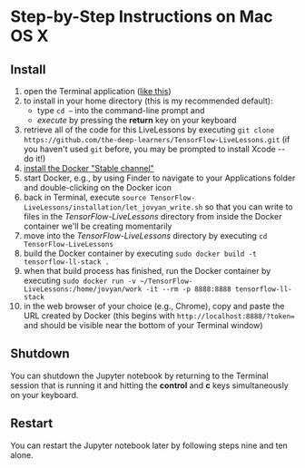 # Step-by-Step Instructions on Mac OS X

## Install

1. open the Terminal application ([like this](http://www.wikihow.com/Open-a-Terminal-Window-in-Mac))
2. to install in your home directory (this is my recommended default):
	* type `cd ~` into the command-line prompt and 
	* *execute* by pressing the **return** key on your keyboard
3. retrieve all of the code for this LiveLessons by executing `git clone https://github.com/the-deep-learners/TensorFlow-LiveLessons.git` (if you haven't used `git` before, you may be prompted to install Xcode -- do it!)
4. [install the Docker "Stable channel"](https://docs.docker.com/docker-for-mac/install/)
5. start Docker, e.g., by using Finder to navigate to your Applications folder and double-clicking on the Docker icon
6. back in Terminal, execute `source TensorFlow-LiveLessons/installation/let_jovyan_write.sh` so that you can write to files in the *TensorFlow-LiveLessons* directory from inside the Docker container we'll be creating momentarily 
7. move into the *TensorFlow-LiveLessons* directory by executing `cd TensorFlow-LiveLessons`
8. build the Docker container by executing `sudo docker build -t tensorflow-ll-stack .`
9. when that build process has finished, run the Docker container by executing `sudo docker run -v ~/TensorFlow-LiveLessons:/home/jovyan/work -it --rm -p 8888:8888 tensorflow-ll-stack`
10. in the web browser of your choice (e.g., Chrome), copy and paste the URL created by Docker (this begins with `http://localhost:8888/?token=` and should be visible near the bottom of your Terminal window) 

## Shutdown

You can shutdown the Jupyter notebook by returning to the Terminal session that is running it and hitting the **control** and **c** keys simultaneously on your keyboard. 

## Restart

You can restart the Jupyter notebook later by following steps nine and ten alone. 
